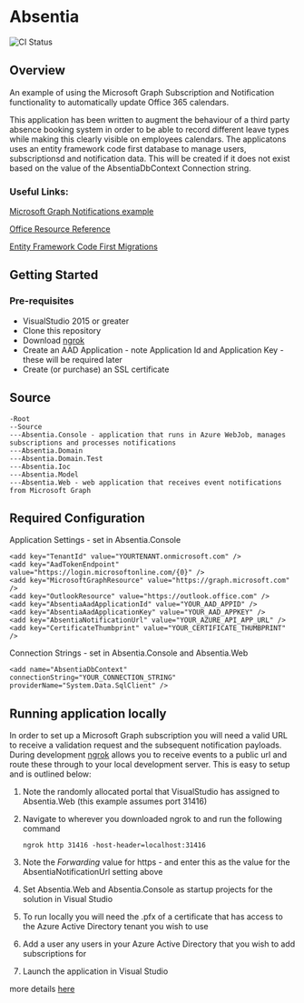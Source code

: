 # Absentia

![CI Status](https://thecodefaceuk.visualstudio.com/_apis/public/build/definitions/fcc09e7f-63e2-4376-86b6-c48f16836d51/1/badge )

## Overview
An example of using the Microsoft Graph Subscription and Notification functionality to automatically update Office 365 calendars.

This application has been written to augment the behaviour of a third party absence booking system in order to be able to record different 
leave types while making this clearly visible on employees calendars.  The applicatons uses an entity framework code first database to manage 
users, subscriptionsd and notification data. This will be created if it does not exist based on the value of the AbsentiaDbContext 
Connection string.

### Useful Links:

[Microsoft Graph Notifications example](https://github.com/microsoftgraph/aspnet-webhooks-rest-sample)

[Office Resource Reference](https://msdn.microsoft.com/en-us/office/office365/api/complex-types-for-mail-contacts-calendar)

[Entity Framework Code First Migrations](https://msdn.microsoft.com/en-us/library/jj591621(v=vs.113).aspx)



## Getting Started
### Pre-requisites
* VisualStudio 2015 or greater
* Clone this repository
* Download [ngrok]( https://ngrok.com/)
* Create an AAD Application - note Application Id and Application Key - these will be required later
* Create (or purchase) an SSL certificate



## Source

```
-Root
--Source
---Absentia.Console - application that runs in Azure WebJob, manages subscriptions and processes notifications
---Absentia.Domain
---Absentia.Domain.Test
---Absentia.Ioc
---Absentia.Model
---Absentia.Web - web application that receives event notifications from Microsoft Graph
```

## Required Configuration

Application Settings  - set in Absentia.Console
    
    <add key="TenantId" value="YOURTENANT.onmicrosoft.com" />
    <add key="AadTokenEndpoint" value="https://login.microsoftonline.com/{0}" />
    <add key="MicrosoftGraphResource" value="https://graph.microsoft.com" />
    <add key="OutlookResource" value="https://outlook.office.com" />
    <add key="AbsentiaAadApplicationId" value="YOUR_AAD_APPID" />
    <add key="AbsentiaAadApplicationKey" value="YOUR_AAD_APPKEY" />
    <add key="AbsentiaNotificationUrl" value="YOUR_AZURE_API_APP_URL" />
    <add key="CertificateThumbprint" value="YOUR_CERTIFICATE_THUMBPRINT" />

Connection Strings - set in Absentia.Console and Absentia.Web

    <add name="AbsentiaDbContext" connectionString="YOUR_CONNECTION_STRING" providerName="System.Data.SqlClient" />


## Running application locally
In order to set up a Microsoft Graph subscription you will need a valid URL to receive a validation request and the subsequent notification 
payloads. During development [ngrok]( https://ngrok.com/) allows you to receive events to a public url and route these through to your local 
development server. This is easy to setup and is outlined below:

1. Note the randomly allocated portal that VisualStudio has assigned to Absentia.Web (this example assumes port 31416)
2. Navigate to wherever you downloaded ngrok to and  run the following command

    `ngrok http 31416 -host-header=localhost:31416`

3. Note the *Forwarding*  value for https - and enter this as the value for the AbsentiaNotificationUrl setting above
4. Set Absentia.Web and Absentia.Console as startup projects for the solution in Visual Studio 
5. To run locally you will need the .pfx of a certificate that has access to the Azure Active Directory tenant you wish to use
6. Add a user any users in your Azure Active Directory that you wish to add subscriptions for
7. Launch the application in Visual Studio 


more details [here](http://www.thecodeface.co.uk/post/view/augmenting-3rd-party-employee-leave-system-using-the-microsoft-graph-api)

